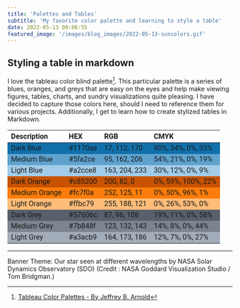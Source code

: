 ```yaml
---
title: 'Palettes and Tables'
subtitle: 'My favorite color palette and learning to style a table'
date: 2022-05-13 00:06:55
featured_image: '/images/blog_images/2022-05-13-suncolors.gif'
---
```


## Styling a table in markdown

I love the tableau color blind palette[^1]. This particular palette is a series of blues, oranges, and greys that are easy on the eyes and help make viewing figures, tables, charts, and sundry visualizations quite pleasing. I have decided to capture those colors here, should I need to reference them for various projects. Additionally, I get to learn how to create stylized tables in Markdown. 

<style>
    .heatMap {
        width: 100%;
        font: 100%/30px 'Roboto', sans-serif;
        text-align: left;
    }
    .heatMap th {
        background: #ffffff;
        word-wrap: break-word;
        text-align: left;
    }
    .heatMap tr:nth-child(1) { background: #1170aa; }
    .heatMap tr:nth-child(2) { background: #5fa2ce; }
    .heatMap tr:nth-child(3) { background: #a2cce8; }
    .heatMap tr:nth-child(4) { background: #c85200; }
    .heatMap tr:nth-child(5) { background: #fc7d0b; }
    .heatMap tr:nth-child(6) { background: #ffbc79; }
    .heatMap tr:nth-child(7) { background: #57606c; }
    .heatMap tr:nth-child(8) { background: #7b848f; }
    .heatMap tr:nth-child(9) { background: #a3acb9; }
</style>

<div class="heatMap">

| Description   | HEX     | RGB             | CMYK               | 
|---------------|---------|-----------------| -------------------|
| Dark Blue     | #1170aa | 17, 112, 170    | 90%, 34%, 0%, 33%  |
| Medium Blue   | #5fa2ce | 95, 162, 206    | 54%, 21%, 0%, 19%  |
| Light Blue    | #a2cce8 | 163, 204, 233   |30%, 12%, 0%, 9%    |
| Dark Orange   | #c85200 | 200, 82, 0      | 0%, 59%, 100%, 22% |
| Medium Orange | #fc7f0a | 252, 125, 11    | 0%, 50%, 96%, 1%   |
| Light Orange  | #ffbc79 | 255, 188, 121   | 0%, 26%, 53%, 0%   |
| Dark Grey     | #57606c | 87, 96, 108     | 19%, 11%, 0%, 58%  |
| Medium Grey   | #7b848f | 123, 132, 143   | 14%, 8%, 0%, 44%   |
| Light Grey    | #a3acb9 | 164, 173, 186   | 12%, 7%, 0%, 27%   |

</div>

[^1]:[Tableau Color Palettes - By Jeffrey B. Arnold](https://jrnold.github.io/ggthemes/reference/tableau_color_pal.html)

---

Banner Theme: Our star seen at different wavelengths by NASA Solar Dynamics Observatory (SDO) (Credit : NASA Goddard Visualization Studio / Tom Bridgman.)
